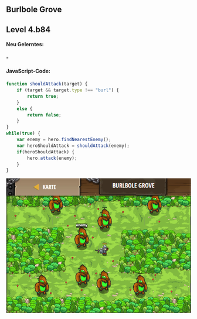 ## **Burlbole Grove**
## Level 4.b84

#### Neu Gelerntes:
<b>-</b>

[comment]: <> (Was wurde gelernt und wie funktioniert die Technik?)

#### JavaScript-Code:
```js
function shouldAttack(target) {
    if (target && target.type !== "burl") {
        return true;
    }
    else {
        return false;
    }
}
while(true) {
    var enemy = hero.findNearestEnemy();
    var heroShouldAttack = shouldAttack(enemy);
    if(heroShouldAttack) {
        hero.attack(enemy);
    }
}
```
![image](lvl4_b84.png)